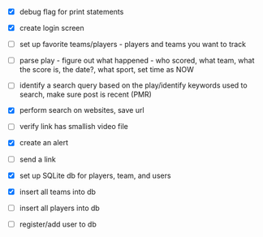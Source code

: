  - [x] debug flag for print statements

 - [x] create login screen
		
 - [ ] set up favorite teams/players - players and teams you want to track

 - [ ] parse play - figure out what happened - who scored, what team, what the score is, the date?, what sport, 		set time as NOW
	
 - [ ] identify a search query based on the play/identify keywords used to search, make sure post is recent 		(PMR)

 - [x] perform search on websites, save url 

 - [ ] verify link has smallish video file

 - [x] create an alert

 - [ ] send a link 

 - [x] set up SQLite db for players, team, and users

 - [x] insert all teams into db

 - [ ] insert all players into db
 
 - [ ] register/add user to db
